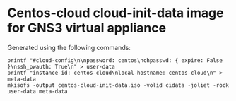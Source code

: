 # Centos-cloud cloud-init-data image for GNS3 virtual appliance

Generated using the following commands:

```
printf "#cloud-config\n\npassword: centos\nchpasswd: { expire: False }\nssh_pwauth: True\n" > user-data
printf "instance-id: centos-cloud\nlocal-hostname: centos-cloud\n" > meta-data
mkisofs -output centos-cloud-init-data.iso -volid cidata -joliet -rock user-data meta-data
```
